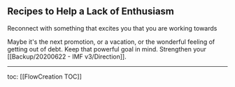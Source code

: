 ## Recipes to Help a Lack of Enthusiasm
Reconnect with something that excites you that you are working towards

Maybe it's the next promotion, or a vacation, or the wonderful feeling of getting out of debt. Keep that powerful goal in mind. Strengthen your [[Backup/20200622 - IMF v3/Direction]].

---
toc: [[FlowCreation TOC]]